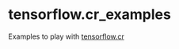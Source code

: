 # tensorflow.cr_examples

Examples to play with [tensorflow.cr](https://github.com/fazibear/tensorflow.cr)
